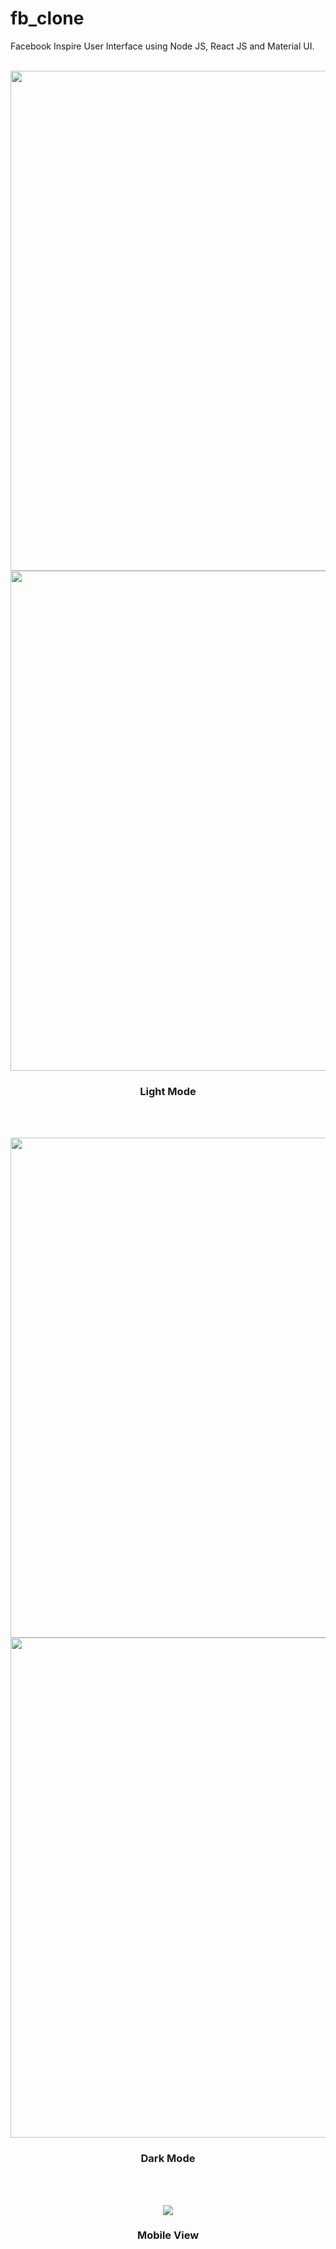 # fb_clone

<p> Facebook Inspire User Interface using Node JS, React JS and Material UI. </p>
<br>

<img src="https://github.com/vid-db/fb_clone/assets/153529283/fc0e63ee-a396-4515-a019-5a2c43f92430" width="800"/>
<img src="https://github.com/vid-db/vid-db/assets/153529283/514361f1-4263-4b53-a45a-c69d6d3f5587" width="800"/>
<h3 align="center" "> Light Mode </h3>

<br> <br>

<img src="https://github.com/vid-db/fb_clone/assets/153529283/375a5af3-30f6-4bc0-8113-efcc2d20b716" width="800"/>
<img src="https://github.com/vid-db/fb_clone/assets/153529283/cbe8d3bf-a8d4-453e-8487-2498afe2b6b3" width="800"/>
<h3 align="center" "> Dark Mode </h3>

<br> <br>

<div height="40px" align="center">
<img src="https://github.com/vid-db/vid-db/assets/153529283/57386899-334f-477c-a93e-009c2d0a1126"/>
</div>
<h3 align="center" "> Mobile View </h3>

